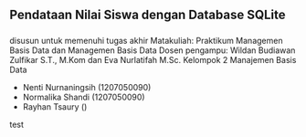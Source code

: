 ## Pendataan Nilai Siswa dengan Database SQLite

##### 
disusun untuk memenuhi tugas akhir
Matakuliah: 
Praktikum Managemen Basis Data dan Managemen Basis Data 
Dosen pengampu:
Wildan Budiawan Zulfikar S.T., M.Kom dan Eva Nurlatifah M.Sc.
Kelompok 2 Manajemen Basis Data

- Nenti Nurnaningsih (1207050090)
- Normalika Shandi (1207050090)
- Rayhan Tsaury ()

test
